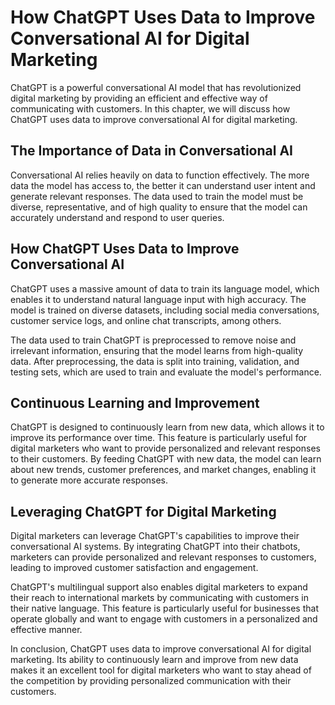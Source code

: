 How ChatGPT Uses Data to Improve Conversational AI for Digital Marketing
=================================================================================================================================================

ChatGPT is a powerful conversational AI model that has revolutionized digital marketing by providing an efficient and effective way of communicating with customers. In this chapter, we will discuss how ChatGPT uses data to improve conversational AI for digital marketing.

The Importance of Data in Conversational AI
-------------------------------------------

Conversational AI relies heavily on data to function effectively. The more data the model has access to, the better it can understand user intent and generate relevant responses. The data used to train the model must be diverse, representative, and of high quality to ensure that the model can accurately understand and respond to user queries.

How ChatGPT Uses Data to Improve Conversational AI
--------------------------------------------------

ChatGPT uses a massive amount of data to train its language model, which enables it to understand natural language input with high accuracy. The model is trained on diverse datasets, including social media conversations, customer service logs, and online chat transcripts, among others.

The data used to train ChatGPT is preprocessed to remove noise and irrelevant information, ensuring that the model learns from high-quality data. After preprocessing, the data is split into training, validation, and testing sets, which are used to train and evaluate the model's performance.

Continuous Learning and Improvement
-----------------------------------

ChatGPT is designed to continuously learn from new data, which allows it to improve its performance over time. This feature is particularly useful for digital marketers who want to provide personalized and relevant responses to their customers. By feeding ChatGPT with new data, the model can learn about new trends, customer preferences, and market changes, enabling it to generate more accurate responses.

Leveraging ChatGPT for Digital Marketing
----------------------------------------

Digital marketers can leverage ChatGPT's capabilities to improve their conversational AI systems. By integrating ChatGPT into their chatbots, marketers can provide personalized and relevant responses to customers, leading to improved customer satisfaction and engagement.

ChatGPT's multilingual support also enables digital marketers to expand their reach to international markets by communicating with customers in their native language. This feature is particularly useful for businesses that operate globally and want to engage with customers in a personalized and effective manner.

In conclusion, ChatGPT uses data to improve conversational AI for digital marketing. Its ability to continuously learn and improve from new data makes it an excellent tool for digital marketers who want to stay ahead of the competition by providing personalized communication with their customers.
